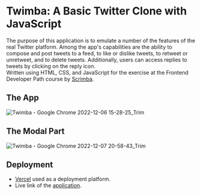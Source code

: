 # Twimba: A Basic Twitter Clone with JavaScript

The purpose of this application is to emulate a number of the features of the real Twitter platform. Among the app's capabilities are the ability to compose and post tweets to a feed, to like or dislike tweets, to retweet or unretweet, and to delete tweets. Additionally, users can access replies to tweets by clicking on the reply icon.
</br>
Written using HTML, CSS, and JavaScript for the exercise at the Frontend Developer Path course by [Scrimba](https://scrimba.com/). 


## The App
![Twimba - Google Chrome 2022-12-06 15-28-25_Trim](https://user-images.githubusercontent.com/63050857/205913380-0273a6e1-e28c-448d-bb11-9c9cc986dbdf.gif)

## The Modal Part
![Twimba - Google Chrome 2022-12-07 20-58-43_Trim](https://user-images.githubusercontent.com/63050857/206260570-87ed31b3-169f-4de1-a0ef-b83b7ea05d31.gif)


## Deployment

* [Vercel](https://vercel.com/dashboard) used as a deployment platform. </br>
* Live link of the [application](https://twitter-clone-with-js-r6l2.vercel.app/).


